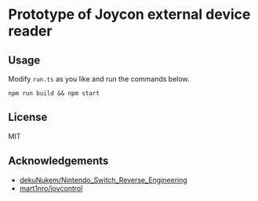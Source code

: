 # Prototype of Joycon external device reader

## Usage

Modify `run.ts` as you like and run the commands below.

```
npm run build && npm start
```

## License

MIT

## Acknowledgements

- [dekuNukem/Nintendo_Switch_Reverse_Engineering](https://github.com/dekuNukem/Nintendo_Switch_Reverse_Engineering)
- [mart1nro/joycontrol](https://github.com/mart1nro/joycontrol)
